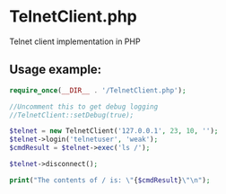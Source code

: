 TelnetClient.php
================

Telnet client implementation in PHP

Usage example:
---
```php
require_once(__DIR__ . '/TelnetClient.php');

//Uncomment this to get debug logging
//TelnetClient::setDebug(true);

$telnet = new TelnetClient('127.0.0.1', 23, 10, '');
$telnet->login('telnetuser', 'weak');
$cmdResult = $telnet->exec('ls /');

$telnet->disconnect();

print("The contents of / is: \"{$cmdResult}\"\n");
```
